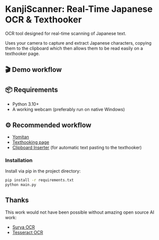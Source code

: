 # KanjiScanner: Real-Time Japanese OCR & Texthooker

OCR tool designed for real-time scanning of Japanese text. 

Uses your camera to capture and extract Japanese characters, copying them to the clipboard which then allows them to be read easily on a texthooker page.

## 🎬 Demo workflow



## 📦 Requirements

- Python 3.10+
- A working webcam (preferably run on native Windows)

## ⚙️ Recommended workflow

- [Yomitan](https://github.com/yomidevs/yomitan)
- [Texthooking page](https://anacreondjt.gitlab.io/texthooker.html)
- [Clipboard Inserter](https://chromewebstore.google.com/detail/clipboard-inserter/deahejllghicakhplliloeheabddjajm?hl=en-US) (for automatic text pasting to the texthooker)

### Installation

Install via pip in the project directory:

```bash
pip install -r requirements.txt
python main.py
```

## Thanks

This work would not have been possible without amazing open source AI work:
- [Surya OCR](https://github.com/VikParuchuri/surya) 
- [Tesseract OCR](https://github.com/tesseract-ocr/tesseract)